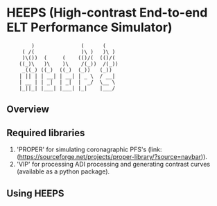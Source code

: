 # HEEPS (High-contrast End-to-end ELT Performance Simulator)

		    )               (      (     
		 ( /(               )\ )   )\ )  
		 )\())  (     (    (()/(  (()/(  
		((_)\   )\    )\    /(_))  /(_)) 
		 _((_) ((_)  ((_)  (_))   (_))   
		| || | | __| | __| | _ \  / __|  
		| __ | | _|  | _|  |  _/  \__ \  
		|_||_| |___| |___| |_|    |___/    



## Overview



## Required libraries

1. 'PROPER' for simulating coronagraphic PFS's (link: (https://sourceforge.net/projects/proper-library/?source=navbar)).
2. 'VIP' for processing ADI processing and generating contrast curves (available as a python package).

## Using HEEPS





